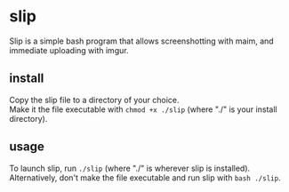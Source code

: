 # slip
Slip is a simple bash program that allows screenshotting with maim, and immediate uploading with imgur.

## install
Copy the slip file to a directory of your choice.   
Make it the file executable with `chmod +x ./slip` (where "./" is your install directory).


## usage
To launch slip, run `./slip` (where "./" is wherever slip is installed).    
Alternatively, don't make the file executable and run slip with `bash ./slip`.
